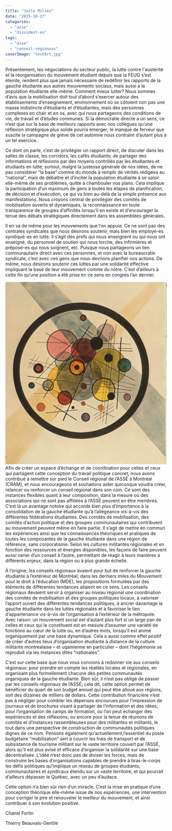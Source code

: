 ```yaml
---
title: "Juste Milieu"
date: "2015-10-27"
categories: 
  - "asse"
  - "dissident-es"
tags: 
  - "asse"
  - "conseil-regionaux"
coverImage: "testArt.jpg"
---
```


Présentement, les négociations du secteur public, la lutte contre l'austérité et la réorganisation du mouvement étudiant depuis que la FEUQ s’est éteinte, rendent plus que jamais nécessaire de redéfinir les rapports de la gauche étudiante aux autres mouvements sociaux, mais aussi à la population étudiante elle-même. Comment mieux lutter? Nous sommes d’avis que la mobilisation doit tout d’abord s’exercer autour des établissements d’enseignement, environnement où se côtoient non pas une masse indistincte d’étudiants et d’étudiantes, mais des personnes complexes en chair et en os, avec qui nous partageons des conditions de vie, de travail et d’études communes. Si la démocratie directe a un sens, ce n’est que sur la base de meilleurs rapports avec nos collègues qu’une réflexion stratégique plus solide pourra émerger; le manque de ferveur que suscite la campagne de grève de cet automne nous contraint d’autant plus à un tel exercice.

Ce dont on parle, c’est de privilégier un rapport direct, de discuter dans les salles de classe, les corridors, les cafés étudiants; de partager des informations et réflexions par des moyens contrôlés par les étudiantes et étudiants en lutte; surtout, malgré la justesse générale de nos idées, de ne pas considérer “la base” comme du monde à remplir de vérités rédigées au “national”, mais de débattre et d’inciter la population étudiante à se saisir elle-même de ses problèmes, quitte à chambouler nos plans. Cela implique la participation d’un maximum de gens à toutes les étapes de planification, de décision et d’exécution, ce qui va bien au-delà de la simple présence aux manifestations. Nous croyons central de privilégier des comités de mobilisation ouverts et dynamiques, la reconnaissance en toute transparence de groupes d’affinités lorsqu’il en existe et d’encourager la tenue des débats stratégiques directement dans les assemblées générales.

Il en va de même pour les mouvements que l’on appuie. Ce ne sont pas des centrales syndicales que nous désirons soutenir, mais bien les employé-es syndiqué-es en lutte. Il s’agit des profs qui nous enseignent ou qui nous ont enseigné, du personnel de soutien qui nous torche, des infirmières et préposé-es qui nous soignent, etc. Puisque nous partageons un lien communautaire direct avec ces personnes, et non avec la bureaucratie syndicale, c’est avec ces gens que nous devrions planifier nos actions. De même, nous désirons soutenir ces luttes par une solidarité effective impliquant la base de leur mouvement comme du nôtre. C’est d’ailleurs à cette fin qu’une position a été prise en ce sens en congrès l’an dernier.

![](images/tumblr_n9o6gdeR6J1sorrnlo1_1280.jpg)Afin de créer un espace d’échange et de coordination pour celles et ceux qui partagent cette conception du travail politique concret, nous avons contribué à remettre sur pied le Conseil régional de l’ASSÉ à Montréal (CRAM), et nous encourageons et souhaitons aider quiconque voudra créer, relancer ou renforcer un conseil régional dans son coin. Ce sont des instances flexibles quant à leur composition, dans la mesure où des associations qui ne sont pas affiliées à l’ASSÉ peuvent en être membres. C’est là un avantage notoire qui accorde bien plus d’importance à la consolidation de la gauche étudiante qu’à l’allégeance vis-à-vis des différentes fédérations étudiantes. Des comités de mobilisation, des comités d’action politique et des groupes communautaires qui contribuent au mouvement peuvent même en faire partie. Il s’agit de mettre en commun les expériences ainsi que les connaissances théoriques et pratiques de toutes les composantes de la gauche étudiante dans une région de référence, sans corporatisme. Selon les cultures militantes régionales et en fonction des ressources et énergies disponibles, les façons de faire peuvent aussi varier d’un conseil à l’autre, permettant de réagir à leurs manières à différents enjeux, dans la région ou à plus grande échelle.

À l’origine, les conseils régionaux avaient pour but de renforcer la gauche étudiante à l’extérieur de Montréal; dans les derniers miles du Mouvement pour le droit à l’éducation (MDE), les propositions formulées par des éléments de différentes tendances allaient en ce sens. Les conseils régionaux devaient servir à organiser au niveau régional une coordination des comités de mobilisation et des groupes politiques locaux, à valoriser l’apport ouvert des différentes tendances politiques, à ancrer davantage la gauche étudiante dans les luttes régionales et à favoriser le lien d’appartenance vis-à-vis de l’organisation à l’extérieur de la métropole. Avec raison: un mouvement social est d’autant plus fort si un large pan de celles et ceux qui le constituent est en mesure d’assumer une variété de fonctions au cœur de la lutte ou, en d’autres mots, lorsqu’il est animé organiquement par une base dynamique. Cela a aussi comme effet positif de créer d’autres lieux d’organisation étudiante à distance de la culture militante montréalaise – et uqamienne en particulier – dont l’hégémonie se reproduit via les instances dites “nationales”.

C’est sur cette base que nous vous convions à redonner vie aux conseils régionaux: pour prendre en compte les réalités locales et régionales, en organisant plus formellement chacune des petites communautés organiques de la gauche étudiante. Bien sûr, il n’est pas obligé de passer par les conseils régionaux de l’ASSÉ; cela dit, cette option permet de bénéficier du quart de son budget annuel qui peut être alloué aux régions, soit des dizaines de milliers de dollars. Cette contribution financière n’est pas à négliger pour combler les dépenses encourues pour l’impression de journaux et de brochures visant à partager de l’information et des idées, pour l’organisation de camps de formation, où l’on peut échanger des expériences et des réflexions, ou encore pour la tenue de réunions de comités et d’instances rassembleuses pour des militantes et militants, le tout dans une perspective de construction de communautés politiques dignes de ce nom. Pensons également qu’actuellement,l’essentiel du poste budgétaire “mobilisation” sert à couvrir les frais de transport et de subsistance de tourisme militant sur le vaste territoire couvert par l’ASSÉ, alors qu’il est plus avisé et efficace d’organiser la solidarité sur une base décentralisée. L’idée n’est donc pas de diviser les forces, mais de construire les bases d’organisations capables de prendre à bras-le-corps les défis politiques qu’implique un réseau de groupes étudiants, communautaires et syndicaux étendu sur un vaste territoire, et qui pourrait d’ailleurs dépasser le Québec, avec un peu d’audace.

Cette option n’a bien sûr rien d’un miracle. C’est la mise en pratique d’une conception théorique elle-même issue de nos expériences, une intervention pour corriger le pire et renouveler le meilleur du mouvement, et ainsi contribuer à son évolution positive.

Chanel Fortin

Thierry Beauvais-Gentile
